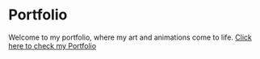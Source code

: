 # Portfolio
Welcome to my portfolio, where my art and animations come to life.
[Click here to check my Portfolio](https://my-portfoliobymano.my.canva.site/)
